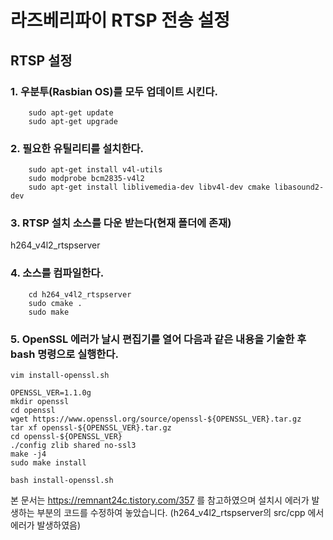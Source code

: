 # 라즈베리파이 RTSP 전송 설정

## RTSP 설정

  ### 1. 우분투(Rasbian OS)를 모두 업데이트 시킨다.
  ```
      sudo apt-get update
      sudo apt-get upgrade
  ```

        
  ### 2. 필요한 유틸리티를 설치한다.
  ```
      sudo apt-get install v4l-utils
      sudo modprobe bcm2835-v4l2
      sudo apt-get install liblivemedia-dev libv4l-dev cmake libasound2-dev
  ``` 

       
  ### 3. RTSP 설치 소스를 다운 받는다(현재 폴더에 존재)
   h264_v4l2_rtspserver

  ### 4. 소스를 컴파일한다.
  ```
      cd h264_v4l2_rtspserver
      sudo cmake .
      sudo make
  ```

       
  
  ### 5. OpenSSL 에러가 날시 편집기를 열어 다음과 같은 내용을 기술한 후 bash 명령으로 실행한다.
  ```
  vim install-openssl.sh
  ```
  ```
  OPENSSL_VER=1.1.0g
  mkdir openssl
  cd openssl
  wget https://www.openssl.org/source/openssl-${OPENSSL_VER}.tar.gz
  tar xf openssl-${OPENSSL_VER}.tar.gz
  cd openssl-${OPENSSL_VER}
  ./config zlib shared no-ssl3
  make -j4
  sudo make install
  ```

  ```
  bash install-openssl.sh
  ```

  본 문서는 https://remnant24c.tistory.com/357 를 참고하였으며
  설치시 에러가 발생하는 부분의 코드를 수정하여 놓았습니다.
  (h264_v4l2_rtspserver의 src/cpp 에서 에러가 발생하였음)


